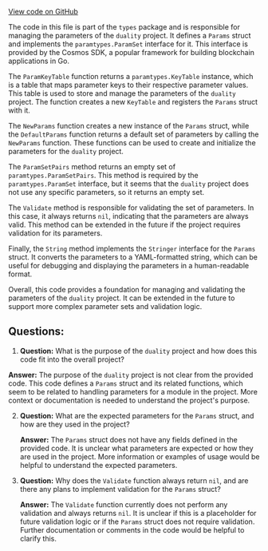 [View code on GitHub](https://github.com/duality-labs/duality/types/params.go)

The code in this file is part of the `types` package and is responsible for managing the parameters of the `duality` project. It defines a `Params` struct and implements the `paramtypes.ParamSet` interface for it. This interface is provided by the Cosmos SDK, a popular framework for building blockchain applications in Go.

The `ParamKeyTable` function returns a `paramtypes.KeyTable` instance, which is a table that maps parameter keys to their respective parameter values. This table is used to store and manage the parameters of the `duality` project. The function creates a new `KeyTable` and registers the `Params` struct with it.

The `NewParams` function creates a new instance of the `Params` struct, while the `DefaultParams` function returns a default set of parameters by calling the `NewParams` function. These functions can be used to create and initialize the parameters for the `duality` project.

The `ParamSetPairs` method returns an empty set of `paramtypes.ParamSetPairs`. This method is required by the `paramtypes.ParamSet` interface, but it seems that the `duality` project does not use any specific parameters, so it returns an empty set.

The `Validate` method is responsible for validating the set of parameters. In this case, it always returns `nil`, indicating that the parameters are always valid. This method can be extended in the future if the project requires validation for its parameters.

Finally, the `String` method implements the `Stringer` interface for the `Params` struct. It converts the parameters to a YAML-formatted string, which can be useful for debugging and displaying the parameters in a human-readable format.

Overall, this code provides a foundation for managing and validating the parameters of the `duality` project. It can be extended in the future to support more complex parameter sets and validation logic.
## Questions: 
 1. **Question:** What is the purpose of the `duality` project and how does this code fit into the overall project?

   **Answer:** The purpose of the `duality` project is not clear from the provided code. This code defines a `Params` struct and its related functions, which seem to be related to handling parameters for a module in the project. More context or documentation is needed to understand the project's purpose.

2. **Question:** What are the expected parameters for the `Params` struct, and how are they used in the project?

   **Answer:** The `Params` struct does not have any fields defined in the provided code. It is unclear what parameters are expected or how they are used in the project. More information or examples of usage would be helpful to understand the expected parameters.

3. **Question:** Why does the `Validate` function always return `nil`, and are there any plans to implement validation for the `Params` struct?

   **Answer:** The `Validate` function currently does not perform any validation and always returns `nil`. It is unclear if this is a placeholder for future validation logic or if the `Params` struct does not require validation. Further documentation or comments in the code would be helpful to clarify this.
